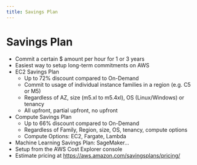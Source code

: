 ```yaml
---
title: Savings Plan
---
```

# Savings Plan
- Commit a certain $ amount per hour for 1 or 3 years 
- Easiest way to setup long-term commitments on AWS
- EC2 Savings Plan
    - Up to 72% discount compared to On-Demand
    - Commit to usage of individual instance families in a region (e.g. C5 or M5)
    - Regardless of AZ, size (m5.xl to m5.4xl), OS (Linux/Windows) or tenancy
    - All upfront, partial upfront, no upfront
- Compute Savings Plan
    - Up to 66% discount compared to On-Demand
    - Regardless of Family, Region, size, OS, tenancy, compute options
    - Compute Options: EC2, Fargate, Lambda
- Machine Learning Savings Plan: SageMaker...
- Setup from the AWS Cost Explorer console
- Estimate pricing at https://aws.amazon.com/savingsplans/pricing/